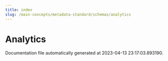 ```yaml
---
title: index
slug: /main-concepts/metadata-standard/schemas/analytics
---
```


# Analytics

Documentation file automatically generated at 2023-04-13 23:17:03.893190.
